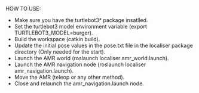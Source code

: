 HOW TO USE:

* Make sure you have the turtlebot3* package insatlled.
* Set the turtlebot3 model environment variable (export TURTLEBOT3_MODEL=burger).
* Build the workspace (catkin build).
* Update the initial pose values in the pose.txt file in the localiser package directory (Only needed for the start).
* Launch the AMR world (roslaunch localiser amr_world.launch).
* Launch the AMR navigation node (roslaunch localiser amr_navigation.launch).
* Move the AMR (teleop or any other method).
* Close and relaunch the amr_navigation.launch node.
